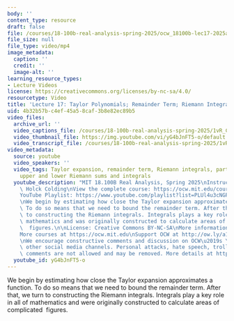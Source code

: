 ```yaml
---
body: ''
content_type: resource
draft: false
file: /courses/18-100b-real-analysis-spring-2025/ocw_18100b-lec17-2025apr17_360p_16_9.mp4
file_size: null
file_type: video/mp4
image_metadata:
  caption: ''
  credit: ''
  image-alt: ''
learning_resource_types:
- Lecture Videos
license: https://creativecommons.org/licenses/by-nc-sa/4.0/
resourcetype: Video
title: 'Lecture 17: Taylor Polynomials; Remainder Term; Riemann Integrals'
uid: 4b32b57b-c4ef-45a5-8caf-3b8e82ec89b5
video_files:
  archive_url: ''
  video_captions_file: /courses/18-100b-real-analysis-spring-2025/1vR_CufY3YtoaIjS7y7la1W57UW0ZGiU4_transcript.webvtt
  video_thumbnail_file: https://img.youtube.com/vi/yG4bJnFT5-o/default.jpg
  video_transcript_file: /courses/18-100b-real-analysis-spring-2025/1vR_CufY3YtoaIjS7y7la1W57UW0ZGiU4_transcript.pdf
video_metadata:
  source: youtube
  video_speakers: ''
  video_tags: Taylor expansion, remainder term, Riemann integrals, partition and sub-partition,
    upper and lower Riemann sums and integrals
  youtube_description: "MIT 18.100B Real Analysis, Spring 2025\nInstructor: Tobias\
    \ Holck Colding\nView the complete course: https://ocw.mit.edu/courses/18-100b-real-analysis-spring-2025/\n\
    YouTube Playlist: https://www.youtube.com/playlist?list=PLUl4u3cNGP62Ie7F_tTAhhXoX5_Cl8meG\n\
    \nWe begin by estimating how close the Taylor expansion approximates a function.\
    \ To do so means that we need to bound the remainder term. After that, we turn\
    \ to constructing the Riemann integrals. Integrals plays a key role in all of\
    \ mathematics and was originally constructed to calculate areas of complicated\
    \  figures.\n\nLicense: Creative Commons BY-NC-SA\nMore information at https://ocw.mit.edu/terms\n\
    More courses at https://ocw.mit.edu\nSupport OCW at http://ow.ly/a1If50zVRlQ\n\
    \nWe encourage constructive comments and discussion on OCW\u2019s YouTube and\
    \ other social media channels. Personal attacks, hate speech, trolling, and inappropriate\
    \ comments are not allowed and may be removed. More details at https://ocw.mit.edu/comments.\n"
  youtube_id: yG4bJnFT5-o
---
```

We begin by estimating how close the Taylor expansion approximates a function. To do so means that we need to bound the remainder term. After that, we turn to constructing the Riemann integrals. Integrals play a key role in all of mathematics and were originally constructed to calculate areas of complicated  figures.